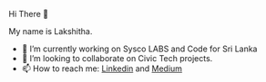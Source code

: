 Hi There 🖖

My name is Lakshitha.

- 🔭 I’m currently working on Sysco LABS and Code for Sri Lanka
- 👯 I’m looking to collaborate on Civic Tech projects.
- 📫 How to reach me: [Linkedin](https://www.linkedin.com/in/lashewi/) and [Medium](https://medium.com/@lashewi)


<!--
**lashewi/lashewi** is a ✨ _special_ ✨ repository because its `README.md` (this file) appears on your GitHub profile.

Here are some ideas to get you started:

- 🔭 I’m currently working on ...
- 🌱 I’m currently learning ...
- 👯 I’m looking to collaborate on ...
- 🤔 I’m looking for help with ...
- 💬 Ask me about ...
- 📫 How to reach me: ...
- 😄 Pronouns: ...
- ⚡ Fun fact: ...
-->
